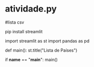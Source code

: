 # atividade.py
#lista csv

pip install streamlit

import streamlit as st
import pandas as pd

def main():
    st.title("Lista de Países")

if __name__ == "__main__":
    main()
